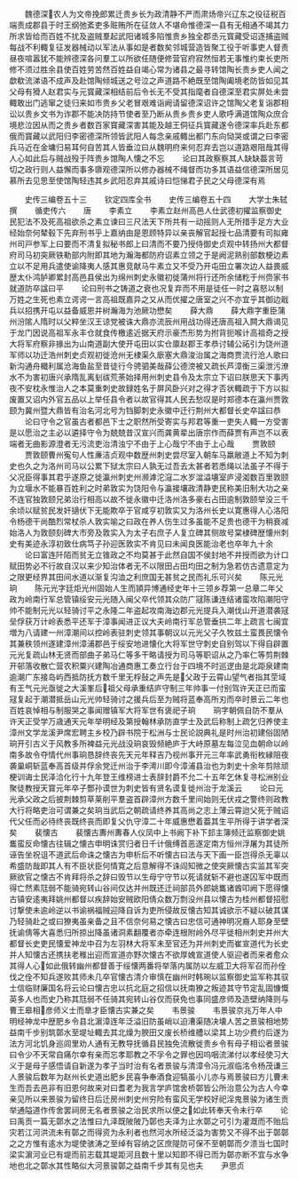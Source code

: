 <!-- { "loadSidebar": true } -->
　　魏德深农人为文帝挽郎累迁贵乡长为政清静不严而肃炀帝兴辽东之役征税百端责成郡县于时王纲弛紊吏多赃贿所在征敛人不堪命惟德深一县有无相通不竭其力所求皆给而百姓不扰及盗贼羣起武阳诸城多陷惟贵乡独全郡丞元寳藏受诏逐捕盗贼每战不利輙复征发器械动以军法从事如是者数矣邻城营造皆聚工役于听事吏人督责昼夜喧嚣犹不能辨德深各问羣工以所欲任随便修营官府寂然恒若无事惟约束长吏所修不须过胜余县使百姓劳苦然百姓益自竭心常为诸县之最寻转馆陶长贵乡吏人闻之歔欷流涕语不成声及赴馆陶倾城送之号泣之声道路不絶既至馆陶阖境老防皆如见其父母有猾人赵君实与元寳藏深相结前后令长无不受其指麾者自德深至君实屏处未尝輙敢出门逃窜之徒归来如市贵乡父老冒艰难诣阙请留德深诏许之馆陶父老复诣郡相讼以贵乡文书为诈郡不能决防持节使者至乃断从贵乡贵乡吏人歌呼满道馆陶众庶合境悲泣因从而之贵乡者数百家寳藏深害其能及越王侗征兵寳藏遂令德深率兵赴东都俄而寳藏以武阳归李密德深所领皆武阳人每念亲戚輙出都门东向恸哭或谓之曰李密兵马近在金墉归易耳何自苦其人皆垂泣曰从魏明府来何忍弃去岂以道路艰阻哉其得人心如此后与贼战殁于阵贵乡馆陶人懐之不忘
　　论曰其政察察其人缺缺葢言苛切之政行则人益懈而事多隳观德深所以修办器械不绳督而功多其语益信德深所居见慕所去见思至使馆陶轻违其乡武阳忍弃其戚诗曰恺悌君子民之父母德深有焉






　　史传三编卷五十三
　　钦定四库全书
　　史传三编卷五十四
　　大学士朱轼撰
　　循吏传六
　　唐
　　李素立
　　李素立赵州高邑人仕武德初擢监察御史民犯法不及死高祖欲杀之素立谏曰三尺法天下所共有一动摇则人无所措手足方大业经始奈何辇毂下先弃刑书乎上嘉纳由是恩顾特异以亲丧解官起授七品清要有司拟雍州司戸参军上曰要而不清复拟秘书郎上曰清而不要乃授侍御史贞观中转扬州大都督府司马初突厥铁勒部内附即其地为瀚海都防府诏素立领之于是阙泥熟别部数梗边素立以不足用兵遣使谕降夷人感其惠竞献马牛素立又不受乃开屯田立署次边人益畏威歴太仆鸿胪卿累封高邑县侯出为绵州刺史永徽初徙蒲州将行还所余储籺于州赍家书就道防卒諡曰平
　　论曰刑书之铸道之衰也况复弃而不用是徒任一时之喜怒以制万姓之生死也素立谔谔一言高祖既嘉异之又从而优擢之唐室之兴不亦宜乎其御边戢兵以招携开屯以益备威恩并树瀚海为池厥功懋矣
　　薛大鼎
　　薛大鼎字重臣蒲州汾隂人隋时以父粹坐汉王谅党被诛大鼎亦流辰州用战功得还唐高祖入闗大鼎谒见于龙门因说高祖军永丰仓就食传檄逺近据天府示豪杰形势为拊背扼喉计高祖奇之授大将军府察非掾出为山南道副大使开屯田以实仓廪赵郡王孝恭讨辅公祏引为饶州道军师以功迁浩州刺史贞观初徙沧州无棣渠久廞塞大鼎浚治属之海商贾流行沧人歌曰新沟通舟檝利属沧海鱼盐至昔徒行今骋驷美哉薛公德滂被又疏长芦漳衡三渠泄污潦水不为害初唐兴承隋乱离刬祓荒荼始择用州刺史县令及太宗立下诏曰朕思天下事丙夜不安枕永惟治人之本莫重刺史故録姓名于屏风卧兴对之得才否状輙疏于下方以拟废置又诏内外官五品以上举任县令者以故官得其人民去愁叹是时郑德本在瀛州贾敦颐为冀州暨大鼎皆有治名河北号为铛脚刺史永徽中迁行荆州大都督长史卒諡曰恭
　　论曰守令之官虽古者都邑下士之职然所受寄实与邦君等重一吏失人輙一方受害是以愿治之主必以遴择守令为兢兢昔汉宣兴而龚黄辈出唐宗作而薛贾有声岂不以表端者无曲影源澄者无污流吏治清浊宁不由于上心哉宁不由于上心哉
　　贾敦颐
　　贾敦颐曹州寃句人性亷洁贞观中数歴州刺史尝尽室入朝车马羸敝道上不知为刺史也久之为洛州司马以公累下狱太宗曰人孰无过吾去太甚者若悉绳以法虽子不得于父况臣得事其君乎遂原之徙瀛州刺史州濒滹沱滱二水岁湓溢壊室庐浸洳数百里敦颐为立堰水不能暴百姓利之时弟敦实为饶阳令与瀛接壤政清静吏民称美旧制大功之亲不连官独敦颐兄弟治行相高以故不徙永徽中迁洛州洛多豪右占田逾制敦颐举没三千余顷以赋贫民发奸擿伏下无能欺卒于官咸亨初敦实又为洛州长史以寛惠得人心洛阳令杨德干尚酷烈常杖杀人敦实喻之曰政在养人伤生过多虽能不足贵也德干为稍衰减始洛人为敦颐刻碑大市旁及敦实入为太子右庶子人复立碑其侧故号棠棣碑歴懐州刺史有美迹永淳初致仕病笃子孙迎医敦实不肯见曰未闻良医能治老也卒年九十余
　　论曰富连阡陌而贫无立锥政之不均莫甚于此然自国不侯封地不井授而欲为计口赋田势必不行故自汉以来少知治体者无不以限田占田均田之制为急若仿古遗意定为之限更经界其田间水道以渐复沟洫之利庶国无甚贫之民而礼乐可兴矣
　　陈元光　珦
　　陈元光字廷炬光州固始人生而頴异博通经史年十三领乡荐第一总章二年父政为岭南行军总管镇绥安元光随入闽父卒代领其众防广冦陈谦连结诸蛮攻陷潮阳守帅不能制元光以轻骑讨平之永隆二年盗起攻南海边郡元光提兵入潮伐山开道潜袭冦垒俘获万计岭表悉平还军于漳事闻进正议大夫岭南行军总管垂拱二年上疏言七闽宜増为八请建一州漳潮间以控岭表驻刺史领其事朝议以元光父子久牧兹土蛮畏民懐令其兼秩领州遂建漳州漳浦郡邑于绥安地进懐化大将军世守刺史自别驾以下得自辟置元光复疏山林无贤而部曲子弟马仁等多干略请授为司马等职诏从之乃率仁等剪荆棘开邨落收散亡营农积粟兴建陶冶通商惠工奏立行台于四境不时巡逻由是北距泉建南逾潮广东接岛屿西抵防抚方数千里无桴鼔之声先是父政于云霄山望气者指其茔域有王气元光亟徙之大溪峯后祖父母承重结庐守制三年帅事一付别驾许天正已而蛮冦复起于潮潜抵岳山元光帅轻骑讨之援兵后至为贼将蓝奉高所刃而卒时景云二年也百姓哀悼相与制服哭之事闻赠镇军大将军世有褒祀子珦
　　珦字朝佩自防不羣从许天正受学万歳通天元年举明经及第授翰林承防直学士及武后称制上疏乞归养使主漳州文学龙溪尹席宏聘主乡校乃辟书院于松洲与士民论説典礼是时州治初建俗固陋珦开引古义于风教多所裨益元光战没珦哀毁频絶庐于大峙原墓左每泣见血朝命以岭南多故令夺情代州事珦恳辞终丧先天元年释吉乃视州事开元三年率武勇衔枚縁阻夜袭巢峒斩蓝奉高首级并俘余党迁州治于李澚川即今漳浦县治也为刺史十余年剪除顽梗训诲士民泽洽化行十九年登王维榜进士表辞封爵不允二十五年乞休复寻松洲别业聚徒教授天寳元年卒子酆孙谟世为刺史皆有贤名谟复徙州治于龙溪云
　　论曰元光承父政之后披荆棘剪草莱削平羣盗首辟漳州方数千里间始则无伏戎之警终则政教大行将略吏治可谓兼之矣珦当武后之朝疏请终养其高尚之志上薄云霄迨父死于贼诏代父任而必待终丧既终丧而即复父仇守漳二十年威惠懋着葢其生平所得于讲学者深矣
　　裴懐古
　　裴懐古夀州夀春人仪凤中上书阙下补下邽主簿频迁监察御史姚巂蛮反命懐古往辑之懐古申明诛赏归者日千计俄缚首恶遂定南方恒州浮屠为其徒所诬告坐祝诅不道武后命诛之懐古为申析后不听懐古曰法与天下画一臣岂得杀无辜以希盛防哉即其人有不臣状臣何情寛之后意解得不诛阎知微之使突厥懐古实监其军突厥欲官之懐古不肯拜将杀之辞曰毁节以生母宁守节以死请就斩不避也遂囚军中既而得亡然素尫弱不能骑宛转山谷间仅达并州既还迁祠部员外郎姚巂诸酋叩阙下愿得懐古镇安逺夷拜姚州都督以疾辞始安贼欧阳倩众数万剽没州县以懐古为桂州都督招慰讨撃使未逾岭逆以书谕祸福贼迎降自诉为吏所侵故反懐古知其诚欲示不疑以破其谋乃轻骑赴之或曰獠夷虽亲备之且不信奈何易之懐古曰忠信可通神明况裔人耶身至壁抚谕倩等大喜悉归所掠出降虽诸洞素翻覆者亦牵连根附岭外尽平徙相州刺史并州大都督长史吏民懐爱神龙中召为左羽林大将军未至官还为并州刺史而崔宣道代为长史并人知懐古还携扶老稚出迎而宣道亦野次懐古不欲厚媿宣道使人驱迎者而来者愈众其得人心如此俄转幽州都督善于绥懐两番将举落内属防以左威卫大将军召而孙佺伐之佺不知兵遂败其师未几卒官懐古清介审慎在幽州时韩琬以监察御史监军称其驭士信临财廉国名将云论曰懐古忠以抗北庭之招信以抚南獠之叛迹其守节定乱固慷慨英多人也而史乃称其尫弱不任骑其宛转山谷仅而获免也事同盛彦师及造壁纳降则与曹王皋相彦师义士而臯才臣懐古实兼之矣
　　韦景骏
　　韦景骏京兆万年人中明经神龙中歴肥乡令县北濵漳连年泛溢旧防虽峭以迫漕渠随决壊人苦之景骏相地势益南千步别筑鄣水至堤址輙去其北燥为腴田又废长桥维艚以梁其上功少费约后遂为法方河北饥身巡闾里劝人通有无教导抚循县民独免流散徙贵乡令有母子相讼者景骏曰令少不天常自痛尔幸有亲而忘孝耶教之不孚令之罪也因呜咽流涕付以孝经使习大义于是母子感悟请自新遂为孝子当时治有名者景骏与清漳令冯元淑临洺令杨茂谦三人景骏后数年为赵州长史道出肥乡民喜争奉酒食迎犒虽小儿亦与焉景骏曰方儿曹未生而吾去邑非有旧恩何故来对曰耆老为我言学庐馆舍桥鄣皆公所治意公为古人今幸亲见所以来景骏为留终日后迁房州刺史州穷险有蛮风无学校好祀淫鬼景骏为诸生贡举通隘道作传舍罢祠房无名者景骏之治民求所以便之如此转奉天令未行卒
　　论曰禹贡一篇无鄣水之法惟曰九泽既陂陂乃鄣也夫泽为止水鄣之可引为灌溉而不贻后灾若江河洪流未有鄣之而得资为永利者也然河水所经泛溢为害势又不得不出于鄣鄣之之方惟有逺水为堤使骇涛之至绰有容纳之区庶隄防可保不至朝鄣而夕溃当七国时梁实濵河业已有堤而前志载其堤距河且数十里以知即不得已而为鄣亦断不宜与水争地也北之鄣水其性略似大河景骏鄣之益南千步其有见也夫
　　尹思贞
